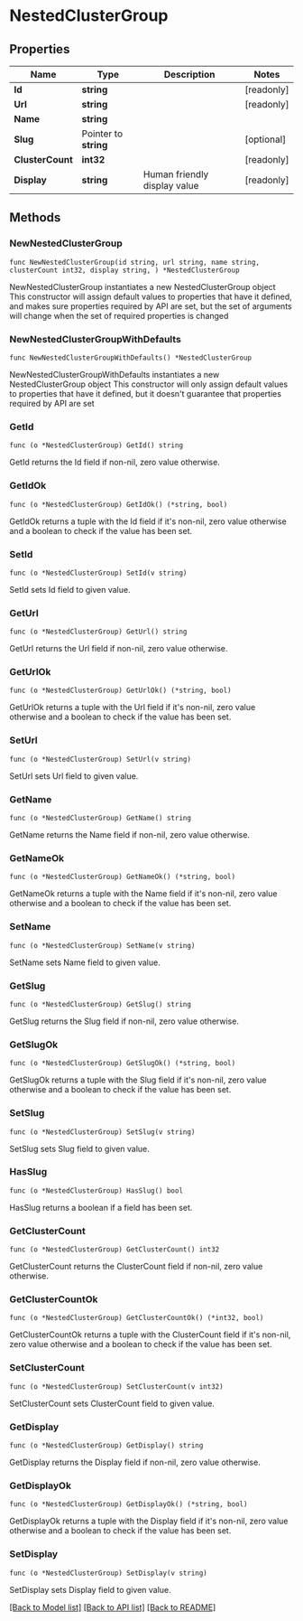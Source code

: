 # NestedClusterGroup

## Properties

Name | Type | Description | Notes
------------ | ------------- | ------------- | -------------
**Id** | **string** |  | [readonly] 
**Url** | **string** |  | [readonly] 
**Name** | **string** |  | 
**Slug** | Pointer to **string** |  | [optional] 
**ClusterCount** | **int32** |  | [readonly] 
**Display** | **string** | Human friendly display value | [readonly] 

## Methods

### NewNestedClusterGroup

`func NewNestedClusterGroup(id string, url string, name string, clusterCount int32, display string, ) *NestedClusterGroup`

NewNestedClusterGroup instantiates a new NestedClusterGroup object
This constructor will assign default values to properties that have it defined,
and makes sure properties required by API are set, but the set of arguments
will change when the set of required properties is changed

### NewNestedClusterGroupWithDefaults

`func NewNestedClusterGroupWithDefaults() *NestedClusterGroup`

NewNestedClusterGroupWithDefaults instantiates a new NestedClusterGroup object
This constructor will only assign default values to properties that have it defined,
but it doesn't guarantee that properties required by API are set

### GetId

`func (o *NestedClusterGroup) GetId() string`

GetId returns the Id field if non-nil, zero value otherwise.

### GetIdOk

`func (o *NestedClusterGroup) GetIdOk() (*string, bool)`

GetIdOk returns a tuple with the Id field if it's non-nil, zero value otherwise
and a boolean to check if the value has been set.

### SetId

`func (o *NestedClusterGroup) SetId(v string)`

SetId sets Id field to given value.


### GetUrl

`func (o *NestedClusterGroup) GetUrl() string`

GetUrl returns the Url field if non-nil, zero value otherwise.

### GetUrlOk

`func (o *NestedClusterGroup) GetUrlOk() (*string, bool)`

GetUrlOk returns a tuple with the Url field if it's non-nil, zero value otherwise
and a boolean to check if the value has been set.

### SetUrl

`func (o *NestedClusterGroup) SetUrl(v string)`

SetUrl sets Url field to given value.


### GetName

`func (o *NestedClusterGroup) GetName() string`

GetName returns the Name field if non-nil, zero value otherwise.

### GetNameOk

`func (o *NestedClusterGroup) GetNameOk() (*string, bool)`

GetNameOk returns a tuple with the Name field if it's non-nil, zero value otherwise
and a boolean to check if the value has been set.

### SetName

`func (o *NestedClusterGroup) SetName(v string)`

SetName sets Name field to given value.


### GetSlug

`func (o *NestedClusterGroup) GetSlug() string`

GetSlug returns the Slug field if non-nil, zero value otherwise.

### GetSlugOk

`func (o *NestedClusterGroup) GetSlugOk() (*string, bool)`

GetSlugOk returns a tuple with the Slug field if it's non-nil, zero value otherwise
and a boolean to check if the value has been set.

### SetSlug

`func (o *NestedClusterGroup) SetSlug(v string)`

SetSlug sets Slug field to given value.

### HasSlug

`func (o *NestedClusterGroup) HasSlug() bool`

HasSlug returns a boolean if a field has been set.

### GetClusterCount

`func (o *NestedClusterGroup) GetClusterCount() int32`

GetClusterCount returns the ClusterCount field if non-nil, zero value otherwise.

### GetClusterCountOk

`func (o *NestedClusterGroup) GetClusterCountOk() (*int32, bool)`

GetClusterCountOk returns a tuple with the ClusterCount field if it's non-nil, zero value otherwise
and a boolean to check if the value has been set.

### SetClusterCount

`func (o *NestedClusterGroup) SetClusterCount(v int32)`

SetClusterCount sets ClusterCount field to given value.


### GetDisplay

`func (o *NestedClusterGroup) GetDisplay() string`

GetDisplay returns the Display field if non-nil, zero value otherwise.

### GetDisplayOk

`func (o *NestedClusterGroup) GetDisplayOk() (*string, bool)`

GetDisplayOk returns a tuple with the Display field if it's non-nil, zero value otherwise
and a boolean to check if the value has been set.

### SetDisplay

`func (o *NestedClusterGroup) SetDisplay(v string)`

SetDisplay sets Display field to given value.



[[Back to Model list]](../README.md#documentation-for-models) [[Back to API list]](../README.md#documentation-for-api-endpoints) [[Back to README]](../README.md)


